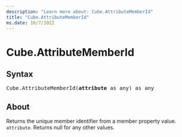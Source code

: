 ```yaml
---
description: "Learn more about: Cube.AttributeMemberId"
title: "Cube.AttributeMemberId"
ms.date: 10/7/2022
---
```

# Cube.AttributeMemberId

## Syntax

<pre>Cube.AttributeMemberId(<b>attribute</b> as any) as any
</pre>

## About

Returns the unique member identifier from a member property value. `attribute`. Returns null for any other values.
